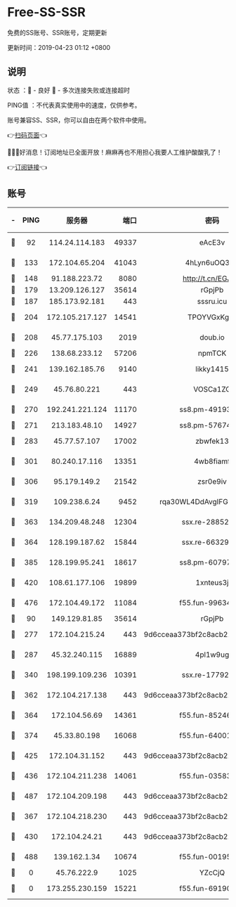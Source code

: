 # Free-SS-SSR

免费的SS账号、SSR账号，定期更新

更新时间：2019-04-23 01:12 +0800

## 说明

状态     ：🙂 - 良好 🙁 - 多次连接失败或连接超时

PING值   ：不代表真实使用中的速度，仅供参考。

账号兼容SS、SSR，你可以自由在两个软件中使用。

👉[扫码页面](https://liesauer.github.io/Free-SS-SSR/)👈

🎉🎉🎉好消息！订阅地址已全面开放！麻麻再也不用担心我要人工维护酸酸乳了！

👉[订阅链接](https://www.liesauer.net/yogurt/subscribe?ACCESS_TOKEN=DAYxR3mMaZAsaqUb)👈

## 账号

|-|PING|服务器|端口|密码|加密方式|区域|
|:----:|:----:|:-----:|-----:|:----:|:----:|:----:|
|🙂|92|114.24.114.183|49337|eAcE3v|chacha20-ietf|TW|
|🙂|133|172.104.65.204|41043|4hLyn6uOQ3hU|aes-256-cfb|JP|
|🙂|148|91.188.223.72|8080|http://t.cn/EGJIyrl|rc4-md5|RU|
|🙂|179|13.209.126.127|35614|rGpjPb|rc4-md5|KR|
|🙂|187|185.173.92.181|443|sssru.icu|rc4-md5|RU|
|🙂|204|172.105.217.127|14541|TPOYVGxKglpi|aes-256-cfb|JP|
|🙂|208|45.77.175.103|2019|doub.io|aes-128-ctr|SG|
|🙂|226|138.68.233.12|57206|npmTCK|rc4-md5|US|
|🙂|241|139.162.185.76|9140|likky1415|aes-256-cfb|DE|
|🙂|249|45.76.80.221|443|VOSCa1ZG|aes-256-cfb|DE|
|🙂|270|192.241.221.124|11170|ss8.pm-49193662|aes-256-cfb|US|
|🙂|271|213.183.48.10|14927|ss8.pm-57674644|rc4-md5|RU|
|🙂|283|45.77.57.107|17002|zbwfek13|aes-256-cfb|GB|
|🙂|301|80.240.17.116|13351|4wb8fiamf|aes-256-cfb|DE|
|🙂|306|95.179.149.2|21542|zsr0e9iv|aes-256-cfb|NL|
|🙂|319|109.238.6.24|9452|rqa30WL4DdAvgIFG6Fs3znzTa|aes-256-cfb|FR|
|🙂|363|134.209.48.248|12304|ssx.re-28852325|aes-256-cfb|US|
|🙂|364|128.199.187.62|15844|ssx.re-66329792|aes-256-cfb|SG|
|🙂|385|128.199.95.241|18617|ss8.pm-60797363|aes-256-cfb|SG|
|🙂|420|108.61.177.106|19899|1xnteus3j|aes-256-cfb|FR|
|🙂|476|172.104.49.172|11084|f55.fun-99634855|aes-256-cfb|SG|
|🙂|90|149.129.81.85|35614|rGpjPb|rc4-md5|HK|
|🙂|277|172.104.215.24|443|9d6cceaa373bf2c8acb22e60b6a58be6|aes-256-cfb|US|
|🙂|287|45.32.240.115|16889|4pl1w9ug|aes-256-cfb|AU|
|🙂|340|198.199.109.236|10391|ssx.re-17792971|aes-256-cfb|US|
|🙂|362|172.104.217.138|443|9d6cceaa373bf2c8acb22e60b6a58be6|aes-256-cfb|US|
|🙂|364|172.104.56.69|14361|f55.fun-85246360|aes-256-cfb|SG|
|🙂|374|45.33.80.198|16068|f55.fun-64001749|aes-256-cfb|US|
|🙂|425|172.104.31.152|443|9d6cceaa373bf2c8acb22e60b6a58be6|aes-256-cfb|US|
|🙂|436|172.104.211.238|14061|f55.fun-03583408|aes-256-cfb|US|
|🙂|487|172.104.209.198|443|9d6cceaa373bf2c8acb22e60b6a58be6|aes-256-cfb|US|
|🙁|367|172.104.218.230|443|9d6cceaa373bf2c8acb22e60b6a58be6|aes-256-cfb|US|
|🙁|430|172.104.24.21|443|9d6cceaa373bf2c8acb22e60b6a58be6|aes-256-cfb|US|
|🙁|488|139.162.1.34|10674|f55.fun-00195102|aes-256-cfb|SG|
|🙁|0|45.76.222.9|1025|YZcCjQ|rc4-md5|JP|
|🙁|0|173.255.230.159|15221|f55.fun-69190393|aes-256-cfb|US|

